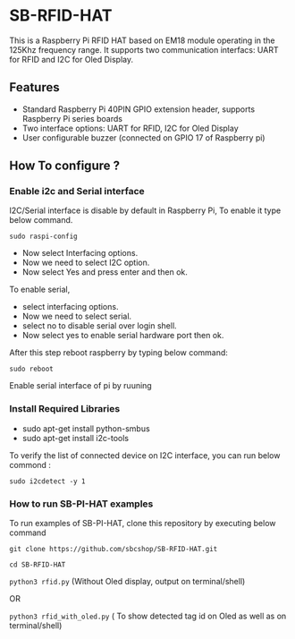 # SB-RFID-HAT
This is a Raspberry Pi RFID HAT based on EM18 module operating in the 125Khz frequency range. It supports two communication interfacs: UART for RFID and I2C for Oled Display.

## Features

* Standard Raspberry Pi 40PIN GPIO extension header, supports Raspberry Pi series boards
* Two interface options: UART for RFID, I2C for Oled Display
* User configurable buzzer (connected on GPIO 17 of Raspberry pi)

## How To configure ? 

### Enable i2c and Serial interface

I2C/Serial interface is disable by default in Raspberry Pi, To enable it type below command.

``` sudo raspi-config ```

* Now select Interfacing options.
* Now we need to select I2C option.
* Now select Yes and press enter and then ok.

To enable serial,

* select interfacing options.
* Now we need to select serial.
* select no to disable serial over login shell.
* Now select yes to enable serial hardware port then ok.

After this step reboot raspberry by typing below command:

``` sudo reboot ```


Enable serial interface of pi by ruuning

### Install Required Libraries

* sudo apt-get install python-smbus
* sudo apt-get install i2c-tools

To verify the list of connected device on I2C interface, you can run below commond :

``` sudo i2cdetect -y 1 ```

### How to run SB-PI-HAT examples

To run examples of SB-PI-HAT, clone this repository by executing below command

``` git clone https://github.com/sbcshop/SB-RFID-HAT.git ```

``` cd SB-RFID-HAT ```

``` python3 rfid.py ``` (Without Oled display, output on terminal/shell)
     
   OR
     
``` python3 rfid_with_oled.py ``` ( To show detected tag id on Oled as well as on terminal/shell)

